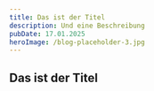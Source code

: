 ```yaml
---
title: Das ist der Titel
description: Und eine Beschreibung
pubDate: 17.01.2025
heroImage: /blog-placeholder-3.jpg
---
```


## Das ist der Titel

